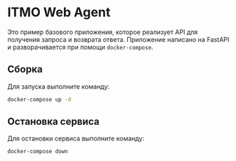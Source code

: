 # ITMO Web Agent

Это пример базового приложения, которое реализует API для получения запроса и возврата ответа. Приложение написано на FastAPI и разворачивается при помощи `docker-compose`.

## Сборка

Для запуска выполните команду:

```bash
docker-compose up -d
```
## Остановка сервиса
Для остановки сервиса выполните команду:
```bash
docker-compose down
```

